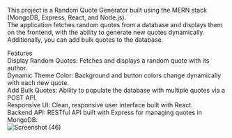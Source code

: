 This project is a Random Quote Generator built using the MERN stack (MongoDB, Express, React, and Node.js). <br/>The application fetches random quotes from a database and displays them on the frontend, with the ability to generate new quotes dynamically. Additionally, you can add bulk quotes to the database.<br/>

Features<br/>
Display Random Quotes: Fetches and displays a random quote with its author.<br/>
Dynamic Theme Color: Background and button colors change dynamically with each new quote.<br/>
Add Bulk Quotes: Ability to populate the database with multiple quotes via a POST API.<br/>
Responsive UI: Clean, responsive user interface built with React.<br/>
Backend API: RESTful API built with Express for managing quotes in MongoDB.<br/>
![Screenshot (46)](https://github.com/user-attachments/assets/d52d0f4e-f1e2-4c54-9c61-0518465a6bd0)
